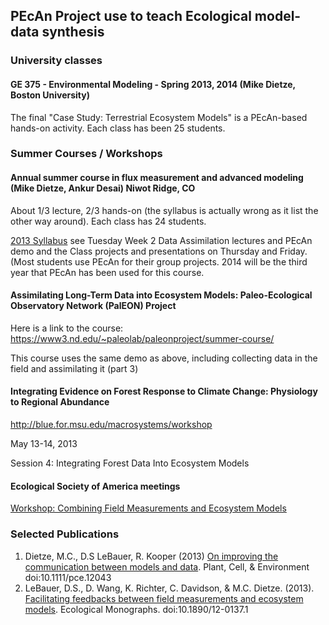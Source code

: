 ## PEcAn Project use to teach Ecological model-data synthesis

### University classes

#### GE 375 - Environmental Modeling - Spring 2013, 2014 (Mike Dietze, Boston University)

The final "Case Study: Terrestrial Ecosystem Models" is a PEcAn-based hands-on activity. Each class has been 25 students.

### Summer Courses / Workshops
#### Annual summer course in flux measurement and advanced modeling (Mike Dietze, Ankur Desai) Niwot Ridge, CO 

About 1/3 lecture, 2/3 hands-on (the syllabus is actually wrong as it list the other way around). Each class has 24 students. 

[2013 Syllabus](http://www.fluxcourse.org/files/SyllabusFluxcourse_2013.pdf) see Tuesday Week 2 Data Assimilation lectures and PEcAn demo and the Class projects and presentations on Thursday and Friday. (Most students use PEcAn for their group projects. 2014 will be the third year that PEcAn has been used for this course.

#### Assimilating Long-Term Data into Ecosystem Models: Paleo-Ecological Observatory Network (PalEON)  Project

Here is a link to the course: https://www3.nd.edu/~paleolab/paleonproject/summer-course/

This course uses the same demo as above, including collecting data in the field and assimilating it (part 3)

#### Integrating Evidence on Forest Response to Climate Change: Physiology to Regional Abundance

http://blue.for.msu.edu/macrosystems/workshop

May 13-14, 2013

Session 4: Integrating Forest Data Into Ecosystem Models

#### Ecological Society of America meetings 

[Workshop: Combining Field Measurements and Ecosystem Models](http://eco.confex.com/eco/2013/webprogram/Session9007.html)


### Selected Publications

1. Dietze, M.C., D.S LeBauer, R. Kooper (2013) [On improving the communication between models and data](https://github.com/PecanProject/pecan/blob/master/documentation/dietze2013oic.pdf?raw=true). Plant, Cell, & Environment doi:10.1111/pce.12043
2. LeBauer, D.S., D. Wang, K. Richter, C. Davidson, & M.C. Dietze. (2013). [Facilitating feedbacks between field measurements and ecosystem models](https://github.com/PecanProject/pecan/blob/master/documentation/lebauer2013ffb.pdf?raw=true). Ecological Monographs. doi:10.1890/12-0137.1